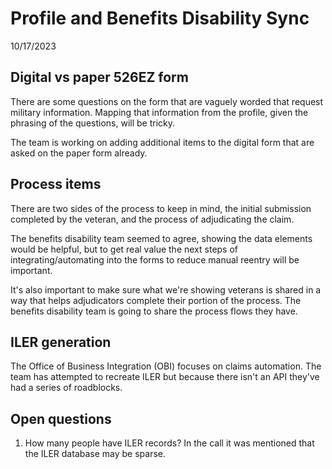 # Profile and Benefits Disability Sync 

10/17/2023

## Digital vs paper 526EZ form

There are some questions on the form that are vaguely worded that request military information. Mapping that information from the profile, given the phrasing of the questions, will be tricky. 

The team is working on adding additional items to the digital form that are asked on the paper form already. 

## Process items
There are two sides of the process to keep in mind, the initial submission completed by the veteran, and the process of adjudicating the claim. 

The benefits disability team seemed to agree, showing the data elements would be helpful, but to get real value the next steps of integrating/automating into the forms to reduce manual reentry will be important. 

It's also important to make sure what we're showing veterans is shared in a way that helps adjudicators complete their portion of the process. The benefits disability team is going to share the process flows they have.


## ILER generation 
The Office of Business Integration (OBI) focuses on claims automation. The team has attempted to recreate ILER but because there isn't an API they've had a series of roadblocks. 

## Open questions 

1. How many people have ILER records?
In the call it was mentioned that the ILER database may be sparse. 



